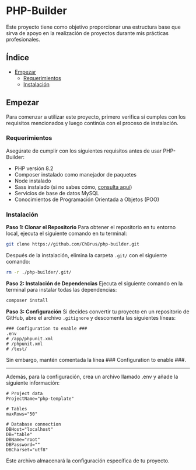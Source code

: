 # PHP-Builder
Este proyecto tiene como objetivo proporcionar una estructura base que sirva de apoyo en la realización de proyectos durante mis prácticas profesionales.
## Índice
- [Empezar](#Empezar)
    - [Requerimientos](#Requerimientos)
    - [Instalación](#Instalación)

## Empezar
Para comenzar a utilizar este proyecto, primero verifica si cumples con los requisitos mencionados y luego continúa con el proceso de instalación.
### Requerimientos
Asegúrate de cumplir con los siguientes requisitos antes de usar PHP-Builder:
- PHP versión 8.2
- Composer instalado como manejador de paquetes
- Node instalado
- Sass instalado (si no sabes cómo, [consulta aquí](https://getbootstrap.com/docs/5.3/customize/sass/#compiling))
- Servicios de base de datos MySQL
- Conocimientos de Programación Orientada a Objetos (POO)

### Instalación

**Paso 1: Clonar el Repositorio**
Para obtener el repositorio en tu entorno local, ejecuta el siguiente comando en tu terminal:
```bash
git clone https://github.com/ChBrus/php-builder.git
```
Después de la instalación, elimina la carpeta `.git/` con el siguiente comando:
```bash
rm -r ./php-builder/.git/
```
**Paso 2: Instalación de Dependencias**
Ejecuta el siguiente comando en la terminal para instalar todas las dependencias:
```bash
composer install
```
**Paso 3: Configuración**
Si decides convertir tu proyecto en un repositorio de GitHub, abre el archivo `.gitignore` y descomenta las siguientes líneas:
```
### Configuration to enable ###
.env
# /app/phpunit.xml
# /phpunit.xml
# /test/
```
Sin embargo, mantén comentada la línea ### Configuration to enable ###.

------------

Además, para la configuración, crea un archivo llamado .env y añade la siguiente información:
```
# Project data
ProjectName="php-template"

# Tables
maxRows="50"

# Database connection
DBHost="localhost"
DB="table"
DBName="root"
DBPassword=""
DBCharset="utf8"
```
Este archivo almacenará la configuración específica de tu proyecto.
